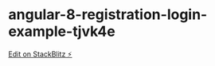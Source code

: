 # angular-8-registration-login-example-tjvk4e

[Edit on StackBlitz ⚡️](https://stackblitz.com/edit/angular-8-registration-login-example-tjvk4e)